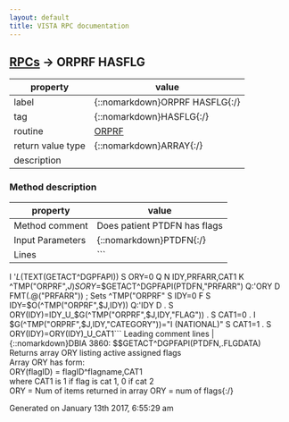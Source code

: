 ```yaml
---
layout: default
title: VISTA RPC documentation
---
```




## [RPCs](TableOfContent.md) &#8594; ORPRF HASFLG 

 property | value 
--- | --- 
 label | {::nomarkdown}ORPRF HASFLG{:/}
 tag | {::nomarkdown}HASFLG{:/}
 routine | [ORPRF](http://code.osehra.org/dox/Routine_ORPRF_source.html)
 return value type | {::nomarkdown}ARRAY{:/}
 description | 


### Method description

 property | value 
 --- | --- 
 Method comment | Does patient PTDFN has flags
 Input Parameters | {::nomarkdown}PTDFN{:/}
 Lines | ```
 I '$L($TEXT(GETACT^DGPFAPI)) S ORY=0 Q
 N IDY,PRFARR,CAT1
 K ^TMP("ORPRF",$J)
 S ORY=$$GETACT^DGPFAPI(PTDFN,"PRFARR")
 Q:'ORY
 D FMT(.@("PRFARR")) ; Sets ^TMP("ORPRF"
 S IDY=0 F  S IDY=$O(^TMP("ORPRF",$J,IDY)) Q:'IDY  D
 . S ORY(IDY)=IDY_U_$G(^TMP("ORPRF",$J,IDY,"FLAG"))
 . S CAT1=0
 . I $G(^TMP("ORPRF",$J,IDY,"CATEGORY"))="I (NATIONAL)" S CAT1=1
 . S ORY(IDY)=ORY(IDY)_U_CAT1```
 Leading comment lines | {::nomarkdown}DBIA 3860: $$GETACT^DGPFAPI(PTDFN,.FLGDATA)<br/>Returns array ORY listing active assigned flags<br/>Array ORY has form:<br/>ORY(flagID) = flagID^flagname,CAT1<br/>where CAT1 is 1 if flag is cat 1, 0 if cat 2<br/>ORY = Num of items returned in array ORY = num of flags{:/}




 Generated on January 13th 2017, 6:55:29 am